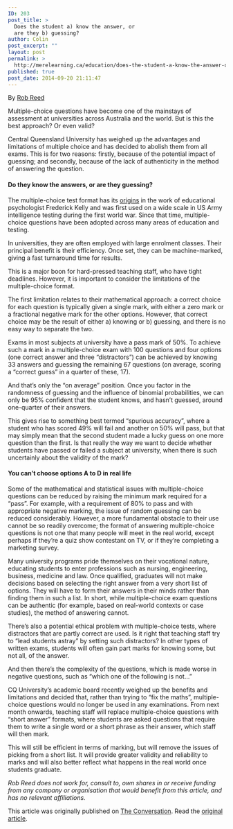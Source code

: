 ```yaml
---
ID: 203
post_title: >
  Does the student a) know the answer, or
  are they b) guessing?
author: Colin
post_excerpt: ""
layout: post
permalink: >
  http://merelearning.ca/education/does-the-student-a-know-the-answer-or-are-they-b-guessing/
published: true
post_date: 2014-09-20 21:11:47
---
```

By <a href="http://theconversation.com/profiles/rob-reed-138635">Rob Reed</a>

Multiple-choice questions have become one of the mainstays of assessment at universities across Australia and the world. But is this the best approach? Or even valid?

Central Queensland University has weighed up the advantages and limitations of multiple choice and has decided to abolish them from all exams. This is for two reasons: firstly, because of the potential impact of guessing; and secondly, because of the lack of authenticity in the method of answering the question.
<h4>Do they know the answers, or are they guessing?</h4>
The multiple-choice test format has its <a href="http://en.wikipedia.org/wiki/Multiple_choice">origins</a> in the work of educational psychologist Frederick Kelly and was first used on a wide scale in US Army intelligence testing during the first world war. Since that time, multiple-choice questions have been adopted across many areas of education and testing.

In universities, they are often employed with large enrolment classes. Their principal benefit is their efficiency. Once set, they can be machine-marked, giving a fast turnaround time for results.

This is a major boon for hard-pressed teaching staff, who have tight deadlines. However, it is important to consider the limitations of the multiple-choice format.

The first limitation relates to their mathematical approach: a correct choice for each question is typically given a single mark, with either a zero mark or a fractional negative mark for the other options. However, that correct choice may be the result of either a) knowing or b) guessing, and there is no easy way to separate the two.

Exams in most subjects at university have a pass mark of 50%. To achieve such a mark in a multiple-choice exam with 100 questions and four options (one correct answer and three “distractors”) can be achieved by knowing 33 answers and guessing the remaining 67 questions (on average, scoring a “correct guess” in a quarter of these, 17).

And that’s only the “on average” position. Once you factor in the randomness of guessing and the influence of binomial probabilities, we can only be 95% confident that the student knows, and hasn’t guessed, around one-quarter of their answers.

This gives rise to something best termed “spurious accuracy”, where a student who has scored 49% will fail and another on 50% will pass, but that may simply mean that the second student made a lucky guess on one more question than the first. Is that really the way we want to decide whether students have passed or failed a subject at university, when there is such uncertainly about the validity of the mark?
<h4>You can’t choose options A to D in real life</h4>
Some of the mathematical and statistical issues with multiple-choice questions can be reduced by raising the minimum mark required for a “pass”. For example, with a requirement of 80% to pass and with appropriate negative marking, the issue of random guessing can be reduced considerably. However, a more fundamental obstacle to their use cannot be so readily overcome; the format of answering multiple-choice questions is not one that many people will meet in the real world, except perhaps if they’re a quiz show contestant on TV, or if they’re completing a marketing survey.

Many university programs pride themselves on their vocational nature, educating students to enter professions such as nursing, engineering, business, medicine and law. Once qualified, graduates will not make decisions based on selecting the right answer from a very short list of options. They will have to form their answers in their minds rather than finding them in such a list. In short, while multiple-choice exam questions can be authentic (for example, based on real-world contexts or case studies), the method of answering cannot.

There’s also a potential ethical problem with multiple-choice tests, where distractors that are partly correct are used. Is it right that teaching staff try to “lead students astray” by setting such distractors? In other types of written exams, students will often gain part marks for knowing some, but not all, of the answer.

And then there’s the complexity of the questions, which is made worse in negative questions, such as “which one of the following is not…”

CQ University’s academic board recently weighed up the benefits and limitations and decided that, rather than trying to “fix the maths”, multiple-choice questions would no longer be used in any examinations. From next month onwards, teaching staff will replace multiple-choice questions with “short answer” formats, where students are asked questions that require them to write a single word or a short phrase as their answer, which staff will then mark.

This will still be efficient in terms of marking, but will remove the issues of picking from a short list. It will provide greater validity and reliability to marks and will also better reflect what happens in the real world once students graduate.

<em>Rob Reed does not work for, consult to, own shares in or receive funding from any company or organisation that would benefit from this article, and has no relevant affiliations.</em>

This article was originally published on <a href="http://theconversation.com">The Conversation</a>.
Read the <a href="http://theconversation.com/does-the-student-a-know-the-answer-or-are-they-b-guessing-31893">original article</a>.